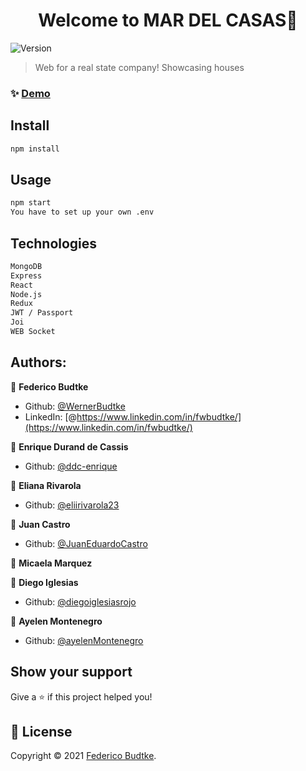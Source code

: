<h1 align="center">Welcome to MAR DEL CASAS👋</h1>
<p>
  <img alt="Version" src="https://img.shields.io/badge/version-1.0.0-blue.svg?cacheSeconds=2592000" />
</p>

> Web for a real state company! Showcasing houses

### ✨ [Demo](https://mardelcasas.herokuapp.com/)

## Install

```sh
npm install
```

## Usage

```sh
npm start
You have to set up your own .env
```
## Technologies

```sh
MongoDB
Express
React
Node.js
Redux
JWT / Passport
Joi
WEB Socket
```
## Authors:

👤 **Federico Budtke**

* Github: [@WernerBudtke](https://github.com/WernerBudtke)
* LinkedIn: [@https://www.linkedin.com/in/fwbudtke/](https://www.linkedin.com/in/fwbudtke/)

👤 **Enrique Durand de Cassis**
* Github: [@ddc-enrique](https://github.com/ddc-enrique)

👤 **Eliana Rivarola**
* Github: [@eliirivarola23](https://github.com/eliirivarola23)

👤 **Juan Castro**
* Github: [@JuanEduardoCastro](https://github.com/JuanEduardoCastro)

👤 **Micaela Marquez**

👤 **Diego Iglesias**
* Github: [@diegoiglesiasrojo](https://github.com/diegoiglesiasrojo)

👤 **Ayelen Montenegro**
* Github: [@ayelenMontenegro](https://github.com/ayelenMontenegro)

## Show your support

Give a ⭐️ if this project helped you!

## 📝 License

Copyright © 2021 [Federico Budtke](https://github.com/WernerBudtke).<br />
